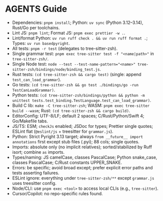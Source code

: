 # AGENTS Guide

- Dependencies: `pnpm install`; Python: `uv sync` (Python 3.12–3.14), Rust/Go per toolchains.
- Lint JS: `pnpm lint`; Format JS: `pnpm exec prettier -w .`.
- Lint/format Python: `uv run ruff check . && uv run ruff format .`; Types: `uv run basedpyright`.
- All tests: `pnpm -r test` (delegates to tree-sitter-zsh).
- Single grammar test: `pnpm exec tree-sitter test -f "<name|path>"` in `tree-sitter-zsh/`.
- Single Node test: `node --test --test-name-pattern="<name>" tree-sitter-zsh/bindings/node/binding_test.js`.
- Rust tests: `(cd tree-sitter-zsh && cargo test)` (single: append `test_can_load_grammar`).
- Go tests: `(cd tree-sitter-zsh && go test ./bindings/go -run TestCanLoadGrammar)`.
- Python tests: `(cd tree-sitter-zsh/bindings/python && python -m unittest tests.test_binding.TestLanguage.test_can_load_grammar)`.
- Build C lib: `make -C tree-sitter-zsh`; WASM: `pnpm exec tree-sitter build --wasm`; Rust: `(cd tree-sitter-zsh && cargo build)`.
- EditorConfig: UTF-8/LF; default 2 spaces; C/Rust/Python/Swift 4; Go/Makefile tabs.
- JS/TS: ESM; `checkJs` enabled; JSDoc for types; Prettier single quotes; ESLint flat (`@eslint/js` + treesitter for `grammar.js`).
- Python: Strict Pyright 3.13 target; always `from __future__ import annotations` first except stub files (.pyi); 88 cols; single quotes.
- Imports: absolute only (no implicit relatives); sorted/stabilized by Ruff isort; combine `as` imports.
- Types/naming: JS camelCase, classes PascalCase; Python snake_case, classes PascalCase; C/Rust constants UPPER_SNAKE.
- Errors: be specific; avoid broad except; prefer explicit error paths and tests asserting failures.
- ESLint ignore: everything under `tree-sitter-zsh/**` except `grammar.js` uses treesitter config.
- Node/CLI: use `pnpm exec <tool>` to access local CLIs (e.g., `tree-sitter`).
- Cursor/Copilot: no repo-specific rules found.
